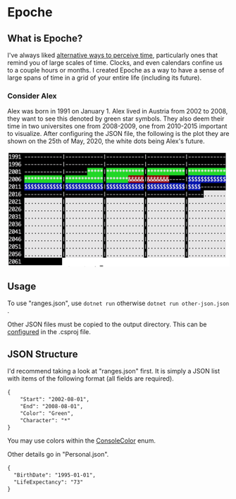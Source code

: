# Epoche

## What is Epoche?

I've always liked [alternative ways to perceive time](https://wiki.xxiivv.com/site/time.html), particularly ones that remind you of large scales of time. Clocks, and even calendars confine us to a couple hours or months. I created Epoche as a way to have a sense of large spans of time in a grid of your entire life (including its future).

### Consider Alex

Alex was born in 1991 on January 1. Alex lived in Austria from 2002 to 2008, they want to see this denoted by green star symbols. They also deem their time in two universites one from 2008-2009, one from 2010-2015 important to visualize. After configuring the JSON file, the following is the plot they are shown on the 25th of May, 2020, the white dots being Alex's future.

![Epoche Screenshot](https://raw.githubusercontent.com/roveldman/Epoche/master/example.png)

## Usage

To use "ranges.json", use
```dotnet run```
otherwise
```dotnet run other-json.json```
.

Other JSON files must be copied to the output directory. This can be [configured](https://docs.microsoft.com/en-us/visualstudio/msbuild/common-msbuild-project-items?view=vs-2019#compile) in the .csproj file.

## JSON Structure

I'd recommend taking a look at "ranges.json" first. It is simply a JSON list with items of the following format (all fields are required).

```
{
	"Start": "2002-08-01",
	"End": "2008-08-01",
	"Color": "Green",
	"Character": "*"
}
```

You may use colors within the [ConsoleColor](https://docs.microsoft.com/en-us/dotnet/api/system.consolecolor?view=netcore-3.1#fields) enum.

Other details go in "Personal.json".

```
{
  "BirthDate": "1995-01-01",
  "LifeExpectancy": "73"
}
```
